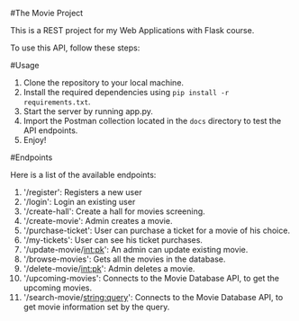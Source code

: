 #The Movie Project

This is a REST project for my Web Applications with Flask course.

To use this API, follow these steps:

#Usage

1. Clone the repository to your local machine.
2. Install the required dependencies using `pip install -r requirements.txt`.
3. Start the server by running app.py.
4. Import the Postman collection located in the `docs` directory to test the API endpoints.
5. Enjoy!

#Endpoints

Here is a list of the available endpoints:

1. '/register': Registers a new user
2. '/login': Login an existing user
3. '/create-hall': Create a hall for movies screening.
4. '/create-movie': Admin creates a movie.
5. '/purchase-ticket': User can purchase a ticket for a movie of his choice.
6. '/my-tickets': User can see his ticket purchases.
7. '/update-movie/<int:pk>': An admin can update existing movie.
8. '/browse-movies': Gets all the movies in the database.
9. '/delete-movie/<int:pk>': Admin deletes a movie.
10. '/upcoming-movies': Connects to the Movie Database API, to get the upcoming movies.
11. '/search-movie/<string:query>': Connects to the Movie Database API, to get movie information set by the query.

